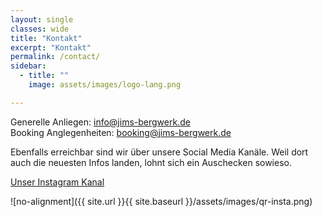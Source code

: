 ```yaml
---
layout: single
classes: wide
title: "Kontakt"
excerpt: "Kontakt"
permalink: /contact/
sidebar:
  - title: ""
    image: assets/images/logo-lang.png

---
```


Generelle Anliegen: [info@jims-bergwerk.de](mailto:info@jims-bergwerk.de)  
Booking Anglegenheiten: [booking@jims-bergwerk.de](mailto:booking@jims-bergwerk.de)

Ebenfalls erreichbar sind wir über unsere Social Media Kanäle.
Weil dort auch die neuesten Infos landen, lohnt sich ein Auschecken sowieso.

[Unser Instagram Kanal](https://www.instagram.com/jims_bergwerk/)    

![no-alignment]({{ site.url }}{{ site.baseurl }}/assets/images/qr-insta.png)